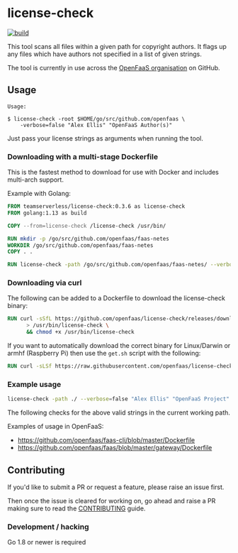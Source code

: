 license-check
==================

[![build](https://github.com/openfaas/license-check/actions/workflows/build.yaml/badge.svg)](https://github.com/openfaas/license-check/actions/workflows/build.yaml)

This tool scans all files within a given path for copyright authors. It flags up any files which have authors not specified in a list of given strings. 

The tool is currently in use across the [OpenFaaS organisation](https://github.com/openfaas/) on GitHub.

## Usage

```
Usage:

$ license-check -root $HOME/go/src/github.com/openfaas \
    -verbose=false "Alex Ellis" "OpenFaaS Author(s)"
```

Just pass your license strings as arguments when running the tool.

### Downloading with a multi-stage Dockerfile

This is the fastest method to download for use with Docker and includes multi-arch support.

Example with Golang:

```Dockerfile
FROM teamserverless/license-check:0.3.6 as license-check
FROM golang:1.13 as build

COPY --from=license-check /license-check /usr/bin/

RUN mkdir -p /go/src/github.com/openfaas/faas-netes
WORKDIR /go/src/github.com/openfaas/faas-netes
COPY . .

RUN license-check -path /go/src/github.com/openfaas/faas-netes/ --verbose=false "Alex Ellis" "OpenFaaS Author(s)"
```

### Downloading via curl

The following can be added to a Dockerfile to download the license-check binary:

```Dockerfile
RUN curl -sSfL https://github.com/openfaas/license-check/releases/download/0.2.3/license-check \
      > /usr/bin/license-check \
      && chmod +x /usr/bin/license-check
```

If you want to automatically download the correct binary for Linux/Darwin or armhf (Raspberry Pi) then use the `get.sh` script with the following:

```Dockerfile
RUN curl -sLSf https://raw.githubusercontent.com/openfaas/license-check/master/get.sh | sh
```

### Example usage

```sh
license-check -path ./ --verbose=false "Alex Ellis" "OpenFaaS Project" "OpenFaaS Authors" "OpenFaaS Author(s)"
```

The following checks for the above valid strings in the current working path.

Examples of usage in OpenFaaS:

* https://github.com/openfaas/faas-cli/blob/master/Dockerfile
* https://github.com/openfaas/faas/blob/master/gateway/Dockerfile

## Contributing

If you'd like to submit a PR or request a feature, please raise an issue first.

Then once the issue is cleared for working on, go ahead and raise a PR making sure to read the [CONTRIBUTING](./CONTRIBUTING.md) guide.

### Development / hacking

Go 1.8 or newer is required

